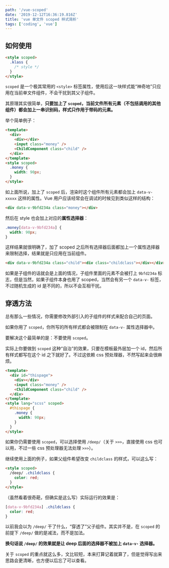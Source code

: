 ```yaml
---
path: '/vue-scoped'
date: '2019-12-12T16:36:19.816Z'
title: 'vue 单文件 scoped 样式简析'
tags: ['coding', 'vue']
---
```


## 如何使用

```html
<style scoped>
  .klass {
    /* style */
  }
</style>
```

`scoped` 是一个极其常用的 `<style>` 标签属性，使用后这一块样式能“神奇地”只应用在当前单文件组件，不会干扰到其父子组件。

其原理其实很简单，**只要加上了 `scoped`，当前文件所有元素（不包括调用的其他组件）都会加上一串识别码，样式只作用于带码的元素。**

举个简单例子：

```html
<template>
  <div>
    <div></div>
    <input class="money" />
    <ChildComponent class="child" />
  </div>
</template>
<style scoped>
  .money {
    width: 90px;
  }
</style>
```

如上面所说，加上了 `scoped` 后，渲染时这个组件所有元素都会加上 `data-v-xxxxx` 这样的属性。Vue 用户应该经常会在调试的时候见到类似这样的结构：

```html
<div data-v-9bfd234a class="money"></div>
```

然后在 style 也会加上对应的**属性选择器**：

```css
.money[data-v-9bfd234a] {
  width: 90px;
}
```

这样结果就很明确了，加了 scoped 之后所有选择器后面都加上一个属性选择器来限制选择，结果就是只应用在当前组件。

```html
<div data-v-9bfd234a class="child"><div class="childclass"></div></div>
```

如果是子组件的话就会是上面的情况，子组件里面的元素不会被打上 `9bfd234a` 标志，但是当然，如果子组件本身也用了 scoped，当然会有另一个 `data-v-` 标签，不过随机生成的 id 是不同的，所以不会互相干扰。

## 穿透方法

总有那么一些情况，你需要修改外部引入的子组件的样式来配合自己的页面。

如果你用了 `scoped`，你所写的所有样式都会被限制在 `data-v-` 属性选择器中。

要解决这个最简单的是：不要使用 `scoped`。

实际上你要做到 `scoped` 这种“自治”的效果，只要在模板最外层加一个 id，然后所有样式都写在这个 id 之下就好了。不过这依赖 css 预处理器，不然写起来会很麻烦。

```html
<template>
  <div id="thispage">
    <div></div>
    <input class="money" />
    <ChildComponent class="child" />
  </div>
</template>
<style lang="scss" scoped>
  #thispage {
    .money {
      width: 90px;
    }
  }
</style>
```

如果你仍需要使用 `scoped`，可以选择使用 `/deep/`（关于 `>>>`，直接使用 css 也可以用，不过一些 css 预处理器无法处理 `>>>`）。

继续使用上面的例子，如果父组件希望改变 `childclass` 的样式，可以这么写：

```html
<style scoped>
  /deep/ .childclass {
    color: red;
  }
</style>
```

（虽然看着很奇葩，但确实是这么写）实际运行的效果是：

```css
[data-v-9bfd234a] .childclass {
  color: red;
}
```

以前我会以为 `/deep/` 干了什么，“穿透了”父子组件。其实并不是，在 `scoped` 的前提下 `/deep/` 做的是减法，而不是加法。

**换句话说 `/deep/` 的效果就是让 deep 后面的选择器不被加上 `data-v-` 选择器。**

关于 `scoped` 的重点就这么多，文比较短，本来打算记着就算了，但是觉得写出来思路会更清晰，也方便以后忘了可以查看。